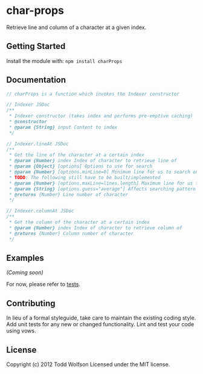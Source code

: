 # char-props

Retrieve line and column of a character at a given index.

## Getting Started
Install the module with: `npm install charProps`

## Documentation
```js
// charProps is a function which invokes the Indexer constructor

// Indexer JSDoc
/**
 * Indexer constructor (takes index and performs pre-emptive caching)
 * @constructor
 * @param {String} input Content to index
 */

// Indexer.lineAt JSDoc
/**
 * Get the line of the character at a certain index
 * @param {Number} index Index of character to retrieve line of
 * @param {Object} [options] Options to use for search
 * @param {Number} [options.minLine=0] Minimum line for us to search on
 * TODO: The following still have to be built/implemented
 * @param {Number} [options.maxLine=lines.length] Maximum line for us to search on
 * @param {String} [options.guess="average"] Affects searching pattern -- can be "high", "low", or "average" (linear top-down, linear bottom-up, or binary)
 * @returns {Number} Line number of character
 */

// Indexer.columnAt JSDoc
/**
 * Get the column of the character at a certain index
 * @param {Number} index Index of character to retrieve column of
 * @returns {Number} Column number of character
 */
```

## Examples
_(Coming soon)_

For now, please refer to [tests](/blob/master/test/charProps_test.js).

## Contributing
In lieu of a formal styleguide, take care to maintain the existing coding style. Add unit tests for any new or changed functionality. Lint and test your code using vows.

## License
Copyright (c) 2012 Todd Wolfson
Licensed under the MIT license.
